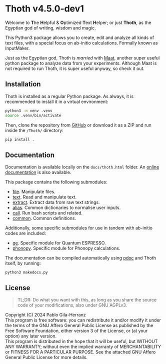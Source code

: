 # Thoth v4.5.0-dev1

Welcome to **T**he **H**elpful & **O**ptimized **T**ext **H**elper; or just **Thoth**, as the Egyptian god of writing, wisdom and magic.  

This Python3 package allows you to create, edit and analyze all kinds of text files, with a special focus on ab-initio calculations. Formally known as InputMaker.  

Just as the Egyptian god, Thoth is *married* with [Maat](https://github.com/pablogila/Maat), another super useful python package to analyze data from your experiments. Although Maat is not required to run Thoth, it is super useful anyway, so check it out.  


## Installation

Thoth is installed as a regular Python package.
As always, it is recommended to install it in a virtual environment:  
```bash
python3 -m venv .venv
source .venv/bin/activate
```

Then, clone the repository from [GitHub](https://github.com/pablogila/Thoth/) or download it as a ZIP and run inside the `/Thoth/` directory:  
```bash
pip install .
```


## Documentation

Documentation is available locally on the `docs/thoth.html` folder.
An [online documentation](https://pablogila.github.io/InputMaker/) is also available.

This package contains the following submodules:
- [file](https://pablogila.github.io/Thoth/thoth/file.html). Manipulate files.
- [text](https://pablogila.github.io/Thoth/thoth/text.html). Read and manipulate text.
- [extract](https://pablogila.github.io/Thoth/thoth/extract.html). Extract data from raw text strings.
- [alias](https://pablogila.github.io/Thoth/thoth/alias.html). Common dictionaries to normalise user inputs.
- [call](https://pablogila.github.io/Thoth/thoth/call.html). Run bash scripts and related.
- [common](https://pablogila.github.io/Thoth/thoth/common.html). Common definitions.

Additionally, some specific submodules for use in tandem with ab-initio codes are included:
- [qe](https://pablogila.github.io/Thoth/thoth/call.html). Specific module for Quantum ESPRESSO.
- [phonopy](https://pablogila.github.io/Thoth/thoth/phonopy.html). Specific module for Phonopy calculations.

The documentation can be compiled automatically using [pdoc](https://pdoc.dev/) and Thoth itself, by running:
```shell
python3 makedocs.py
```


## License

> TL;DR: Do what you want with this, as long as you share the source code of your modifications, also under GNU AGPLv3.  

Copyright (C) 2024  Pablo Gila-Herranz  
This program is free software: you can redistribute it and/or modify
it under the terms of the GNU Affero General Public License as published
by the Free Software Foundation, either version 3 of the License, or
(at your option) any later version.  
This program is distributed in the hope that it will be useful,
but WITHOUT ANY WARRANTY; without even the implied warranty of
MERCHANTABILITY or FITNESS FOR A PARTICULAR PURPOSE.
See the attached GNU Affero General Public License for more details.  

